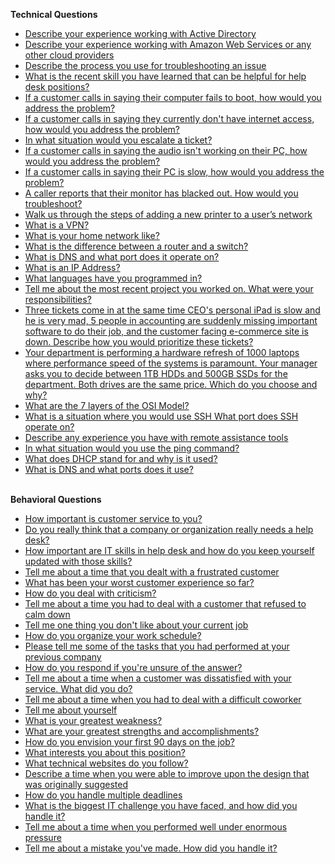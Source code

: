 <b>Technical Questions</b>
- [Describe your experience working with Active Directory	](https://drive.google.com/file/d/1PzeSJumIk3l5GcN3sLpbLf6kAZGwaPrs/view?usp=drive_link)
- [Describe your experience working with Amazon Web Services or any other cloud providers](https://drive.google.com/file/d/1nO80OU7dYQpECoBQJX0clpUMxbmAKa5u/view?usp=drive_link)
- [Describe the process you use for troubleshooting an issue](https://drive.google.com/file/d/1JgDZOQF658CWGBqX2D-9j5N7FCnIhrks/view?usp=drive_link)
- [What is the recent skill you have learned that can be helpful for help desk positions?](https://drive.google.com/file/d/1KGrS89p96pZdI93D39LQNvaSg16gdp5I/view?usp=drive_link)
- [If a customer calls in saying their computer fails to boot, how would you address the problem?](https://drive.google.com/file/d/1SB5CjRIIwHMyuDwPaEwveZIW4CW1toTr/view?usp=drive_link)
- [If a customer calls in saying they currently don't have internet access, how would you address the problem?](https://drive.google.com/file/d/1If7u-t8QLrtT4oc7fdd5-nfMqzm5-Nl-/view?usp=drive_link)
- [In what situation would you escalate a ticket?](https://drive.google.com/file/d/1RTL8nFhaSiGkCtFYOemFOlppiuzi-h0C/view?usp=drive_link)
- [If a customer calls in saying the audio isn't working on their PC, how would you address the problem?](https://drive.google.com/file/d/1Nf0eRtK2TC-12NqWIbTe1hGKzpCcJTve/view?usp=drive_link)
- [If a customer calls in saying their PC is slow, how would you address the problem?](https://drive.google.com/file/d/1emI_Wq2g3ynOP05ZNJH9wVrgGETafZwW/view?usp=drive_link)
- [A caller reports that their monitor has blacked out. How would you troubleshoot?](https://drive.google.com/file/d/12LB0sjI9LdFPgV0JW8UZowRr1fz3Ps5c/view?usp=drive_link)
- [Walk us through the steps of adding a new printer to a user’s network](https://drive.google.com/file/d/1lv-alwp67K9EUz0nLbpMpfXX9QGvSgsB/view?usp=drive_link)
- [What is a VPN?](https://drive.google.com/file/d/1TMN8z79TZAg5oX-E3fPDBVN15NCxIDsl/view?usp=drive_link)
- [What is your home network like?](https://drive.google.com/file/d/1hS0YVtdFTQ6dB9pKEgPyKFL8Bmni28Yz/view?usp=drive_link)
- [What is the difference between a router and a switch?](https://drive.google.com/file/d/1j76f-ohcHw21V687dfAaBo0y3btG5TM2/view?usp=drive_link)
- [What is DNS and what port does it operate on?](https://drive.google.com/file/d/1dF7GqKSP5prvwwFSnC5uAI0HEy0knhI3/view?usp=drive_link)
- [What is an IP Address?](https://drive.google.com/file/d/1m4DnaimdhPhZmmlHVpjqAbUl5Z7DSM60/view?usp=drive_link)
- [What languages have you programmed in?](https://drive.google.com/file/d/1w4cqEbskNJxpNXF-G5m7XBo4yAKepeZm/view?usp=drive_link)
- [Tell me about the most recent project you worked on. What were your responsibilities?](https://drive.google.com/file/d/1VN-HWiYUBxPUZTqR0K2e_cg5TNq_kJzg/view?usp=drive_link)
- [Three tickets come in at the same time CEO's personal iPad is slow and he is very mad, 5 people in accounting are suddenly missing important software to do their job, and the customer facing e-commerce site is down. Describe how you would prioritize these tickets?](https://drive.google.com/file/d/1VWAdn7XvEOJ0oHiNLteod6d-b0K6z5ya/view?usp=drive_link)
- [Your department is performing a hardware refresh of 1000 laptops where performance speed of the systems is paramount. Your manager asks you to decide between 1TB HDDs and 500GB SSDs for the department. Both drives are the same price. Which do you choose and why?](https://drive.google.com/file/d/1XDDjoqEdue8azaD8UxxiqUdFP7S6YHui/view?usp=drive_link)
- [What are the 7 layers of the OSI Model?](https://drive.google.com/file/d/1_pX82fhT83DRyyWOpf56PdhbT0rsMqUV/view?usp=drive_link)
- [What is a situation where you would use SSH What port does SSH operate on?](https://drive.google.com/file/d/1rrA1VZ44K0hBiskYDZZgyxOQQksC8_Se/view?usp=drive_link)
- [Describe any experience you have with remote assistance tools](https://drive.google.com/file/d/1lUxxJOY6lqmpKHOEXIZoLD0Pn7qRkmVg/view?usp=drive_link)
- [In what situation would you use the ping command?](https://drive.google.com/file/d/1iDgCcSIwZhG2asog4yZeJ0OL0wBAki0N/view?usp=drive_link)
- [What does DHCP stand for and why is it used?](https://drive.google.com/file/d/1FGGJo4wQBfxzT0d7Q15oGNmkUXH7QsKT/view?usp=drive_link)
- [What is DNS and what ports does it use?](https://drive.google.com/file/d/1Nfhx8p_cRxHI-93prTJ2GATJMsQ-mdbJ/view?usp=drive_link)


<br> <b>Behavioral Questions</b>
- [How important is customer service to you?](https://drive.google.com/file/d/1cQac3Xu5NWm3cIp1L8gvoF3yB8yxwfQF/view?usp=drive_link)
- [Do you really think that a company or organization really needs a help desk?](https://drive.google.com/file/d/1owio21_YUMTmyl9sCToJDL7100qNqULa/view?usp=drive_link)
- [How important are IT skills in help desk and how do you keep yourself updated with those skills?](https://drive.google.com/file/d/1VyclRQdSRGdeh7ftlBckKn1xzS30X_zO/view?usp=drive_link)
- [Tell me about a time that you dealt with a frustrated customer](https://drive.google.com/file/d/1UnOWVhL9EaMDALamf4hPBoXARI7-xFn7/view?usp=drive_link)
- [What has been your worst customer experience so far?](https://drive.google.com/file/d/1kQpEzwmhR-AyXvJEsQ59BffRYanSQO7K/view?usp=drive_link)
- [How do you deal with criticism?](https://drive.google.com/file/d/1dTQNa_rCA-HVXBdEtbzu_w1q6tzP-6uM/view?usp=drive_link)
- [Tell me about a time you had to deal with a customer that refused to calm down](https://drive.google.com/file/d/1bYP4Gn4Ciu3R4pOilC4kzercT36ESKz-/view?usp=drive_link)
- [Tell me one thing you don't like about your current job](https://drive.google.com/file/d/1JwsCrBA1n05bYTm0f9PUeY-Li7NSpQKQ/view?usp=drive_link)
- [How do you organize your work schedule?](https://drive.google.com/file/d/11pFbJKbOCcYLCmqmHBPVvmJlSSymGuj1/view?usp=drive_link)
- [Please tell me some of the tasks that you had performed at your previous company](https://drive.google.com/file/d/1wPi3FgbrAYl3Yz0Lb0SJvWxx3kQDn68A/view?usp=drive_link)
- [How do you respond if you're unsure of the answer?](https://drive.google.com/file/d/1tgiY5l6bUoof_DOcAdFOtuv32wZs-5xu/view?usp=drive_link)
- [Tell me about a time when a customer was dissatisfied with your service.
What did you do?
](https://drive.google.com/file/d/1hi7P2bjiuhWIjpfNiWrmfHGKluwAawDM/view?usp=drive_link)
- [Tell me about a time when you had to deal with a difficult coworker](https://drive.google.com/file/d/1osK74F1j7eXxN_q7gH1zmAj00FsCKpQZ/view?usp=drive_link)
- [Tell me about yourself](https://drive.google.com/file/d/1Y7S9Cr-7OT4TgD5wYj6Ysm3IzSyuMHgQ/view?usp=drive_link)
- [What is your greatest weakness?](https://drive.google.com/file/d/1S-G0LDT4fSZ9CAvYqIukcWdl5M0sYWkC/view?usp=drive_link)
- [What are your greatest strengths and accomplishments?](https://drive.google.com/file/d/18Pl4wZWQmDlDup2jVo3wky7adymH6iTO/view?usp=drive_link)
- [How do you envision your first 90 days on the job?](https://drive.google.com/file/d/1K-Nf3m_QOt9g0NUoizA05FFF4Plcweom/view?usp=drive_link)
- [What interests you about this position?](https://drive.google.com/file/d/1lcjObJ77HkPghAaIm3_lv8Hj_SuPd-Rz/view?usp=drive_link)
- [What technical websites do you follow?](https://drive.google.com/file/d/16FcYpo5yHQhjzHtCoMAlpdmKW9X-XySK/view?usp=drive_link)
- [Describe a time when you were able to improve upon the design that was originally suggested](https://drive.google.com/file/d/1EDyXA3Z4_9VOzqRm_5Lw6v_4Ddn8NSW4/view?usp=drive_link)
- [How do you handle multiple deadlines](https://drive.google.com/file/d/1aVfsLJpWAzaC8Oe6v97pzrzMZMPZJ_WT/view?usp=drive_link)
- [What is the biggest IT challenge you have faced, and how did you handle it?](https://drive.google.com/file/d/13YMUTJHJ-gSk2B8uEt1Y8vl4Z15gCSoo/view?usp=drive_link)
- [Tell me about a time when you performed well under enormous pressure](https://drive.google.com/file/d/1ukjJeMY7wbG3TCGiU5-gPwmkrZ1-ia4i/view?usp=drive_link)
- [Tell me about a mistake you've made. How did you handle it?](https://drive.google.com/file/d/1JhurWlkd3uyqGW5cUVzHkL2EIN0H28JK/view?usp=drive_link)
